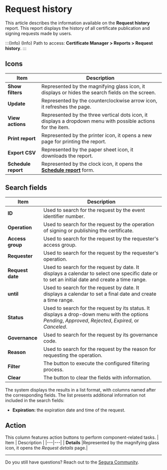 # Request history

This article describes the information available on the **Request history** report. This report displays the history of all certificate publication and signing requests made by users. 

:::(Info) (Info)
Path to access: **Certificate Manager > Reports > Request history**.
:::

## Icons

| Item | Description |
| --- | --- |
|**Show filters**|Represented by the magnifying glass icon, it displays or hides the search fields on the screen.
|**Update**|Represented by the counterclockwise arrow icon, it refreshes the page.
|**View actions**|Represented by the three vertical dots icon, it displays a dropdown menu with possible actions for the item.
|**Print report**|Represented by the printer icon, it opens a new page for printing the report.
|**Export CSV**|Represented by the paper sheet icon, it downloads the report.
|**Schedule report**|Represented by the clock icon, it opens the [**Schedule report**](/v4/docs/general-information-how-to-issue-download-and-schedule-device-reports) form.

## Search fields
| Item | Description |
| --- | --- |
| **ID** |Used to search for the request by the event identifier number.|
| **Operation** |Used to search for the request by the operation of signing or publishing the certificate.|
| **Access group** |Used to search for the request by the requester's access group.| 
| **Requester** |Used to search for the request by the requester's operation.|
| **Request date** |Used to search for the request by date. It displays a calendar to select one specific date or to set an initial date and create a time range.|
| **until** |Used to search for the request by date. It displays a calendar to set a final date and create a time range.|
| **Status** |Used to search for the request by its status. It displays a drop-down menu with the options *Pending*, *Approved*, *Rejected*, *Expired*, or *Canceled*. |
| **Governance** |Used to search for the request by its governance code.|
| **Reason** |Used to search for the request by the reason for requesting the operation.|
|**Filter**|The button to execute the configured filtering process.
|**Clear**|The button to clear the fields with information.

The system displays the results in a list format, with columns named after the corresponding fields. The list presents additional information not included in the search fields:

* **Expiration:** the expiration date and time of the request.

##  Action
This column features action buttons to perform component-related tasks.
| Item | Description |
|---|---|
| **Details** |Represented by the magnifying glass icon, it opens the *Request details* page.|
***
Do you still have questions? Reach out to the [Segura Community](https://community.Segura.io/).

